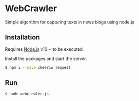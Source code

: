 # WebCrawler

Simple algorithm for capturing texts in news blogs using node.js

## Installation

Requires [Node.js](https://nodejs.org/) v10 + to be executed.

Install the packages and start the server.

```sh
$ npm i --save cheerio request
```

## Run

```sh
$ node webcrawler.js
```
